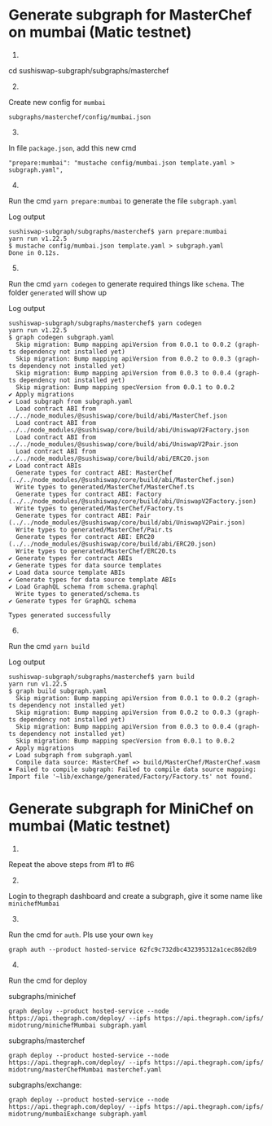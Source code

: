 # Generate subgraph for MasterChef on mumbai (Matic testnet)

1. 
cd sushiswap-subgraph/subgraphs/masterchef

2.
Create new config for `mumbai`

`subgraphs/masterchef/config/mumbai.json`

3.
In file `package.json`, add this new cmd

`"prepare:mumbai": "mustache config/mumbai.json template.yaml > subgraph.yaml",`

4.
Run the cmd `yarn prepare:mumbai` to generate the file `subgraph.yaml`

Log output

```
sushiswap-subgraph/subgraphs/masterchef$ yarn prepare:mumbai
yarn run v1.22.5
$ mustache config/mumbai.json template.yaml > subgraph.yaml
Done in 0.12s.
```

5.
Run the cmd `yarn codegen` to generate required things like `schema`.
The folder `generated` will show up

Log output

```
sushiswap-subgraph/subgraphs/masterchef$ yarn codegen
yarn run v1.22.5
$ graph codegen subgraph.yaml
  Skip migration: Bump mapping apiVersion from 0.0.1 to 0.0.2 (graph-ts dependency not installed yet)
  Skip migration: Bump mapping apiVersion from 0.0.2 to 0.0.3 (graph-ts dependency not installed yet)
  Skip migration: Bump mapping apiVersion from 0.0.3 to 0.0.4 (graph-ts dependency not installed yet)
  Skip migration: Bump mapping specVersion from 0.0.1 to 0.0.2
✔ Apply migrations
✔ Load subgraph from subgraph.yaml
  Load contract ABI from ../../node_modules/@sushiswap/core/build/abi/MasterChef.json
  Load contract ABI from ../../node_modules/@sushiswap/core/build/abi/UniswapV2Factory.json
  Load contract ABI from ../../node_modules/@sushiswap/core/build/abi/UniswapV2Pair.json
  Load contract ABI from ../../node_modules/@sushiswap/core/build/abi/ERC20.json
✔ Load contract ABIs
  Generate types for contract ABI: MasterChef (../../node_modules/@sushiswap/core/build/abi/MasterChef.json)
  Write types to generated/MasterChef/MasterChef.ts
  Generate types for contract ABI: Factory (../../node_modules/@sushiswap/core/build/abi/UniswapV2Factory.json)
  Write types to generated/MasterChef/Factory.ts
  Generate types for contract ABI: Pair (../../node_modules/@sushiswap/core/build/abi/UniswapV2Pair.json)
  Write types to generated/MasterChef/Pair.ts
  Generate types for contract ABI: ERC20 (../../node_modules/@sushiswap/core/build/abi/ERC20.json)
  Write types to generated/MasterChef/ERC20.ts
✔ Generate types for contract ABIs
✔ Generate types for data source templates
✔ Load data source template ABIs
✔ Generate types for data source template ABIs
✔ Load GraphQL schema from schema.graphql
  Write types to generated/schema.ts
✔ Generate types for GraphQL schema

Types generated successfully
```

6.
Run the cmd `yarn build`

Log output

```
sushiswap-subgraph/subgraphs/masterchef$ yarn build
yarn run v1.22.5
$ graph build subgraph.yaml
  Skip migration: Bump mapping apiVersion from 0.0.1 to 0.0.2 (graph-ts dependency not installed yet)
  Skip migration: Bump mapping apiVersion from 0.0.2 to 0.0.3 (graph-ts dependency not installed yet)
  Skip migration: Bump mapping apiVersion from 0.0.3 to 0.0.4 (graph-ts dependency not installed yet)
  Skip migration: Bump mapping specVersion from 0.0.1 to 0.0.2
✔ Apply migrations
✔ Load subgraph from subgraph.yaml
  Compile data source: MasterChef => build/MasterChef/MasterChef.wasm
✖ Failed to compile subgraph: Failed to compile data source mapping: Import file '~lib/exchange/generated/Factory/Factory.ts' not found.
```

# Generate subgraph for MiniChef on mumbai (Matic testnet)

1.
Repeat the above steps from #1 to #6

2.
Login to thegraph dashboard and create a subgraph, give it some name like `minichefMumbai`

3.
Run the cmd for `auth`. Pls use your own `key`

`graph auth --product hosted-service 62fc9c732dbc432395312a1cec862db9`

4.
Run the cmd for deploy

subgraphs/minichef

`graph deploy --product hosted-service --node https://api.thegraph.com/deploy/ --ipfs https://api.thegraph.com/ipfs/ midotrung/minichefMumbai subgraph.yaml`


subgraphs/masterchef

`graph deploy --product hosted-service --node https://api.thegraph.com/deploy/ --ipfs https://api.thegraph.com/ipfs/ midotrung/masterChefMumbai masterchef.yaml`


subgraphs/exchange:

`graph deploy --product hosted-service --node https://api.thegraph.com/deploy/ --ipfs https://api.thegraph.com/ipfs/ midotrung/mumbaiExchange subgraph.yaml`
